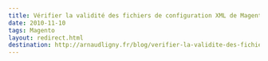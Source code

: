 ```yaml
---
title: Vérifier la validité des fichiers de configuration XML de Magento
date: 2010-11-10
tags: Magento
layout: redirect.html
destination: http://arnaudligny.fr/blog/verifier-la-validite-des-fichiers-de-configuration-xml-de-magento/
---
```

